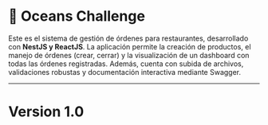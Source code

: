 # 🌊 Oceans Challenge

Este es el sistema de gestión de órdenes para restaurantes, desarrollado con **NestJS y ReactJS**. La aplicación permite la creación de productos, el manejo de órdenes (crear, cerrar) y la visualización de un dashboard con todas las órdenes registradas. Además, cuenta con subida de archivos, validaciones robustas y documentación interactiva mediante Swagger.

---

# Version 1.0